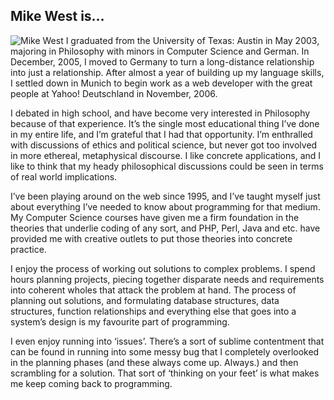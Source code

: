 Mike West is&hellip;
--------------------

<p><img src="http://mikewest.org/images/mike_big.jpg" alt="Mike West" class="sidebar"> I graduated from the University of Texas: Austin in May 2003, majoring in Philosophy with minors in Computer Science and German. In December, 2005, I moved to Germany to turn a long-distance relationship into just a relationship. After almost a year of building up my language skills, I settled down in Munich to begin work as a web developer with the great people at Yahoo! Deutschland in November, 2006.</p>

I debated in high school, and have become very interested in Philosophy because of that experience. It’s the single most educational thing I’ve done in my entire life, and I’m grateful that I had that opportunity. I’m enthralled with discussions of ethics and political science, but never got too involved in more ethereal, metaphysical discourse. I like concrete applications, and I like to think that my heady philosophical discussions could be seen in terms of real world implications.

I’ve been playing around on the web since 1995, and I’ve taught myself just about everything I’ve needed to know about programming for that medium. My Computer Science courses have given me a firm foundation in the theories that underlie coding of any sort, and PHP, Perl, Java and etc. have provided me with creative outlets to put those theories into concrete practice.

I enjoy the process of working out solutions to complex problems. I spend hours planning projects, piecing together disparate needs and requirements into coherent wholes that attack the problem at hand. The process of planning out solutions, and formulating database structures, data structures, function relationships and everything else that goes into a system’s design is my favourite part of programming.

I even enjoy running into ‘issues’. There’s a sort of sublime contentment that can be found in running into some messy bug that I completely overlooked in the planning phases (and these always come up. Always.) and then scrambling for a solution. That sort of ‘thinking on your feet’ is what makes me keep coming back to programming.